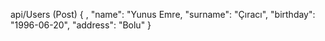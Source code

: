 api/Users (Post)
 { ,
    "name": "Yunus Emre, 
    "surname": "Çıracı",
    "birthday": "1996-06-20",
    "address": "Bolu"
 }

